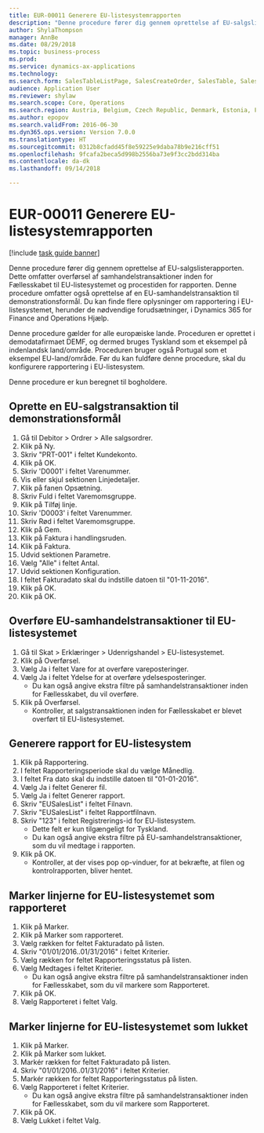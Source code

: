 ```yaml
--- 
title: EUR-00011 Generere EU-listesystemrapporten
description: "Denne procedure fører dig gennem oprettelse af EU-salgslisterapporten."
author: ShylaThompson
manager: AnnBe
ms.date: 08/29/2018
ms.topic: business-process
ms.prod: 
ms.service: dynamics-ax-applications
ms.technology: 
ms.search.form: SalesTableListPage, SalesCreateOrder, SalesTable, SalesEditLines,  EUSalesList, EUSalesListSelection, SysQueryForm, SysLookup
audience: Application User
ms.reviewer: shylaw
ms.search.scope: Core, Operations
ms.search.region: Austria, Belgium, Czech Republic, Denmark, Estonia, Finland, France, Germany, Hungary, Ireland, Italy, Latvia, Lithuania, Netherlands, Poland, Spain, Sweden, United Kingdom
ms.author: epopov
ms.search.validFrom: 2016-06-30
ms.dyn365.ops.version: Version 7.0.0
ms.translationtype: HT
ms.sourcegitcommit: 0312b8cfadd45f8e59225e9daba78b9e216cff51
ms.openlocfilehash: 9fcafa2beca5d998b2556ba73e9f3cc2bdd314ba
ms.contentlocale: da-dk
ms.lasthandoff: 09/14/2018

---
```

# <a name="eur-00011-generate-the-eu-sales-list-report"></a>EUR-00011 Generere EU-listesystemrapporten

[!include [task guide banner](../../includes/task-guide-banner.md)]

Denne procedure fører dig gennem oprettelse af EU-salgslisterapporten. Dette omfatter overførsel af samhandelstransaktioner inden for Fællesskabet til EU-listesystemet og procestiden for rapporten. Denne procedure omfatter også oprettelse af en EU-samhandelstransaktion til demonstrationsformål. Du kan finde flere oplysninger om rapportering i EU-listesystemet, herunder de nødvendige forudsætninger, i Dynamics 365 for Finance and Operations Hjælp.

Denne procedure gælder for alle europæiske lande. Proceduren er oprettet i demodatafirmaet DEMF, og dermed bruges Tyskland som et eksempel på indenlandsk land/område. Proceduren bruger også Portugal som et eksempel EU-land/område. Før du kan fuldføre denne procedure, skal du konfigurere rapportering i EU-listesystem.

Denne procedure er kun beregnet til bogholdere.


## <a name="create-an-intra-community-sales-transaction-for-demo-purposes"></a>Oprette en EU-salgstransaktion til demonstrationsformål
1. Gå til Debitor > Ordrer > Alle salgsordrer.
2. Klik på Ny.
3. Skriv "PRT-001" i feltet Kundekonto.
4. Klik på OK.
5. Skriv 'D0001' i feltet Varenummer.
6. Vis eller skjul sektionen Linjedetaljer.
7. Klik på fanen Opsætning.
8. Skriv Fuld i feltet Varemomsgruppe.
9. Klik på Tilføj linje.
10. Skriv 'D0003' i feltet Varenummer.
11. Skriv Rød i feltet Varemomsgruppe.
12. Klik på Gem.
13. Klik på Faktura i handlingsruden.
14. Klik på Faktura.
15. Udvid sektionen Parametre.
16. Vælg "Alle" i feltet Antal.
17. Udvid sektionen Konfiguration.
18. I feltet Fakturadato skal du indstille datoen til "01-11-2016".
19. Klik på OK.
20. Klik på OK.

## <a name="transfer-intra-community-trade-transactions-to-the-eu-sales-list"></a>Overføre EU-samhandelstransaktioner til EU-listesystemet
1. Gå til Skat > Erklæringer > Udenrigshandel > EU-listesystemet.
2. Klik på Overførsel.
3. Vælg Ja i feltet Vare for at overføre vareposteringer.
4. Vælg Ja i feltet Ydelse for at overføre ydelsesposteringer.
    * Du kan også angive ekstra filtre på samhandelstransaktioner inden for Fællesskabet, du vil overføre.  
5. Klik på Overførsel.
    * Kontroller, at salgstransaktionen inden for Fællesskabet er blevet overført til EU-listesystemet.  

## <a name="generate-the-eu-sales-list-report"></a>Generere rapport for EU-listesystem
1. Klik på Rapportering.
2. I feltet Rapporteringsperiode skal du vælge Månedlig.
3. I feltet Fra dato skal du indstille datoen til "01-01-2016".
4. Vælg Ja i feltet Generer fil.
5. Vælg Ja i feltet Generer rapport.
6. Skriv "EUSalesList" i feltet Filnavn.
7. Skriv "EUSalesList" i feltet Rapportfilnavn.
8. Skriv "123" i feltet Registrerings-id for EU-listesystem.
    * Dette felt er kun tilgængeligt for Tyskland.  
    * Du kan også angive ekstra filtre på EU-samhandelstransaktioner, som du vil medtage i rapporten.  
9. Klik på OK.
    * Kontroller, at der vises pop op-vinduer, for at bekræfte, at filen og kontrolrapporten, bliver hentet.  

## <a name="mark-eu-sales-list-lines-as-reported"></a>Marker linjerne for EU-listesystemet som rapporteret
1. Klik på Marker.
2. Klik på Marker som rapporteret.
3. Vælg rækken for feltet Fakturadato på listen.
4. Skriv "01/01/2016..01/31/2016" i feltet Kriterier.
5. Vælg rækken for feltet Rapporteringsstatus på listen.
6. Vælg Medtages i feltet Kriterier.
    * Du kan også angive ekstra filtre på samhandelstransaktioner inden for Fællesskabet, som du vil markere som Rapporteret.  
7. Klik på OK.
8. Vælg Rapporteret i feltet Valg.

## <a name="mark-eu-sales-list-lines-as-closed"></a>Marker linjerne for EU-listesystemet som lukket
1. Klik på Marker.
2. Klik på Marker som lukket.
3. Markér rækken for feltet Fakturadato på listen.
4. Skriv "01/01/2016..01/31/2016" i feltet Kriterier.
5. Markér rækken for feltet Rapporteringsstatus på listen.
6. Vælg Rapporteret i feltet Kriterier.
    * Du kan også angive ekstra filtre på samhandelstransaktioner inden for Fællesskabet, som du vil markere som Rapporteret.  
7. Klik på OK.
8. Vælg Lukket i feltet Valg.


